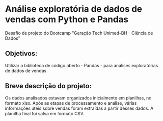 # Análise exploratória de dados de vendas com Python e Pandas
Desafio de projeto do Bootcamp "Geração Tech Unimed-BH - Ciência de Dados"

## Objetivos:
Utilizar a biblioteca de código aberto - Pandas - para análises exploratórias de dados de vendas. 

## Breve descrição do projeto:
Os dados analisados estavam organizados inicialmente em planilhas, no formato xlsx. Após as etapas de processamento e análise, várias informações úteis sobre vendas foram extraídas a partir desses dados. A planilha final foi salva em formato CSV.
